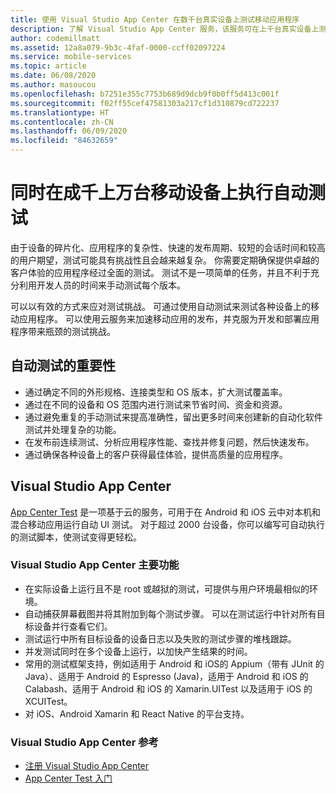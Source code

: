 ```yaml
---
title: 使用 Visual Studio App Center 在数千台真实设备上测试移动应用程序
description: 了解 Visual Studio App Center 服务，该服务可在上千台真实设备上测试移动应用程序。
author: codemillmatt
ms.assetid: 12a8a079-9b3c-4faf-0000-ccff02097224
ms.service: mobile-services
ms.topic: article
ms.date: 06/08/2020
ms.author: masoucou
ms.openlocfilehash: b7251e355c7753b689d9dcb9f0b0ff5d413c001f
ms.sourcegitcommit: f02ff55cef47581303a217cf1d310879cd722237
ms.translationtype: HT
ms.contentlocale: zh-CN
ms.lasthandoff: 06/09/2020
ms.locfileid: "84632659"
---
```

# <a name="perform-automated-testing-on-thousands-of-mobile-devices-simultaneously"></a>同时在成千上万台移动设备上执行自动测试

由于设备的碎片化、应用程序的复杂性、快速的发布周期、较短的会话时间和较高的用户期望，测试可能具有挑战性且会越来越复杂。 你需要定期确保提供卓越的客户体验的应用程序经过全面的测试。 测试不是一项简单的任务，并且不利于充分利用开发人员的时间来手动测试每个版本。

可以以有效的方式来应对测试挑战。 可通过使用自动测试来测试各种设备上的移动应用程序。 可以使用云服务来加速移动应用的发布，并克服为开发和部署应用程序带来瓶颈的测试挑战。

## <a name="importance-of-automated-testing"></a>自动测试的重要性

- 通过确定不同的外形规格、连接类型和 OS 版本，扩大测试覆盖率。
- 通过在不同的设备和 OS 范围内进行测试来节省时间、资金和资源。
- 通过避免重复的手动测试来提高准确性，留出更多时间来创建新的自动化软件测试并处理复杂的功能。
- 在发布前连续测试、分析应用程序性能、查找并修复问题，然后快速发布。
- 通过确保各种设备上的客户获得最佳体验，提供高质量的应用程序。

## <a name="visual-studio-app-center"></a>Visual Studio App Center

[App Center Test](/appcenter/test-cloud/) 是一项基于云的服务，可用于在 Android 和 iOS 云中对本机和混合移动应用运行自动 UI 测试。 对于超过 2000 台设备，你可以编写可自动执行的测试脚本，使测试变得更轻松。

### <a name="visual-studio-app-center-key-features"></a>Visual Studio App Center 主要功能

- 在实际设备上运行且不是 root 或越狱的测试，可提供与用户环境最相似的环境。
- 自动捕获屏幕截图并将其附加到每个测试步骤。 可以在测试运行中针对所有目标设备并行查看它们。
- 测试运行中所有目标设备的设备日志以及失败的测试步骤的堆栈跟踪。
- 并发测试同时在多个设备上运行，以加快产生结果的时间。
- 常用的测试框架支持，例如适用于 Android 和 iOS的 Appium（带有 JUnit 的Java）、适用于 Android 的 Espresso (Java)，适用于 Android 和 iOS 的 Calabash、适用于 Android 和 iOS 的 Xamarin.UITest 以及适用于 iOS 的 XCUITest。
- 对 iOS、Android Xamarin 和 React Native 的平台支持。

### <a name="visual-studio-app-center-references"></a>Visual Studio App Center 参考

- [注册 Visual Studio App Center](https://appcenter.ms/signup)
- [App Center Test 入门](/appcenter/test-cloud/)